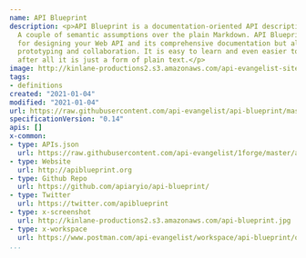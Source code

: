 ```yaml
---
name: API Blueprint
description: <p>API Blueprint is a documentation-oriented API description language.
  A couple of semantic assumptions over the plain Markdown. API Blueprint is perfect
  for designing your Web API and its comprehensive documentation but also for quick
  prototyping and collaboration. It is easy to learn and even easier to read &ndash;
  after all it is just a form of plain text.</p>
image: http://kinlane-productions2.s3.amazonaws.com/api-evangelist-site/company/logos/apiblueprint-logo-2.png
tags:
- definitions
created: "2021-01-04"
modified: "2021-01-04"
url: https://raw.githubusercontent.com/api-evangelist/api-blueprint/master/apis.json
specificationVersion: "0.14"
apis: []
x-common:
- type: APIs.json
  url: https://raw.githubusercontent.com/api-evangelist/1forge/master/apis.json
- type: Website
  url: http://apiblueprint.org
- type: Github Repo
  url: https://github.com/apiaryio/api-blueprint/
- type: Twitter
  url: https://twitter.com/apiblueprint
- type: x-screenshot
  url: http://kinlane-productions2.s3.amazonaws.com/api-blueprint.jpg
- type: x-workspace
  url: https://www.postman.com/api-evangelist/workspace/api-blueprint/overview
...
```

